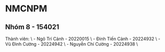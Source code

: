 # NMCNPM

## Nhóm 8 - 154021

Thành viên: \\
    - Ngô Trí Cảnh - 20220015 \\
    - Đinh Tiến Cảnh - 20224932 \\
    - Vũ Đình Cường - 20224942 \\
    - Nguyễn Chí Cường - 20224938 \\